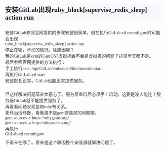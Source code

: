 <h2 style="margin:0px;padding:0px;font-family:simsun;white-space:normal;background-color:#F5F8FD;">
	安装GitLab出现ruby_block[supervise_redis_sleep] action run
</h2>
<br style="font-family:simsun;font-size:14px;white-space:normal;background-color:#F5F8FD;" />
<p style="margin-top:8px;margin-bottom:8px;padding:0px;color:#373737;font-stretch:normal;font-size:14px;font-family:&quot;line-height:2em;white-space:normal;background-color:#F5F8FD;">
	安装GitLab参照官网提供的步骤安装很简单。但在执行GitLab-ctl reconfigure时可能会出现<br />
ruby_block[supervise_redis_sleep] action run<br />
停止在哪，不动的情况。啥原因哪？<br />
我的GitLab是kvm的CentOS7虚拟机会不会是虚拟机的问题？排查半天都不是。<br />
最后参照官网提供的方法执行：<br />
手工执行exec /opt/GitLab/embedded/bin/runsvdir-start<br />
再执行GitLab-ctl start<br />
安装恢复正常，GitLab也能正常提供服务。
</p>
<p style="margin-top:8px;margin-bottom:8px;padding:0px;color:#373737;font-stretch:normal;font-size:14px;font-family:&quot;line-height:2em;white-space:normal;background-color:#F5F8FD;">
	<br />
但这样解决问题简直太恶心了。服务器重启后必须手工启动，这要是没人能连上服务器GitLab就不能提供服务了。<br />
再看看问题发现是和ruby有关系。<br />
死马当活马医，看看是不是gem安装源的问题哪。<br />
gem sources -r https://rubygems.org/<br />
gem sources -a http://ruby.taobao.org/<br />
再执行<br />
GitLab-ctl reconfigure
</p>
<p style="margin-top:8px;margin-bottom:8px;padding:0px;color:#373737;font-stretch:normal;font-size:14px;font-family:&quot;line-height:2em;white-space:normal;background-color:#F5F8FD;">
	不再卡在哪了。原来是这个原因换个安装源就解决问题了。
</p>